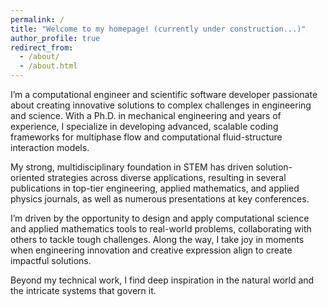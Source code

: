 ```yaml
---
permalink: /
title: "Welcome to my homepage! (currently under construction...)"
author_profile: true
redirect_from: 
  - /about/
  - /about.html
---
```


I’m a computational engineer and scientific software developer passionate about creating innovative solutions to complex challenges in engineering and science. With a Ph.D. in mechanical engineering and years of experience, I specialize in developing 
advanced, scalable coding frameworks for multiphase flow and computational fluid-structure interaction models.

My strong, multidisciplinary foundation in STEM has driven solution-oriented strategies across diverse applications, 
resulting in several publications in top-tier engineering, applied mathematics, and applied physics journals, as well as numerous presentations at key conferences.

I’m driven by the opportunity to design and apply computational science and applied mathematics tools to real-world problems, collaborating with others to tackle tough challenges. Along the way, I take joy in moments when engineering 
innovation and creative expression align to create impactful solutions. 

Beyond my technical work, I find deep inspiration in the natural world and the intricate systems that govern it. 

 
